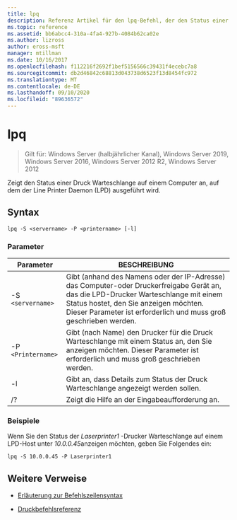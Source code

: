 ```yaml
---
title: lpq
description: Referenz Artikel für den lpq-Befehl, der den Status einer Druck Warteschlange auf einem Computer anzeigt, auf dem der liniendrucksdaemon (LPD) ausgeführt wird.
ms.topic: reference
ms.assetid: bb6abcc4-310a-4fa4-927b-4084b62ca02e
ms.author: lizross
author: eross-msft
manager: mtillman
ms.date: 10/16/2017
ms.openlocfilehash: f112216f2692f1bef5156566c39431f4ecebc7a8
ms.sourcegitcommit: db2d46842c68813d043738d6523f13d8454fc972
ms.translationtype: MT
ms.contentlocale: de-DE
ms.lasthandoff: 09/10/2020
ms.locfileid: "89636572"
---
```

# <a name="lpq"></a>lpq

> Gilt für: Windows Server (halbjährlicher Kanal), Windows Server 2019, Windows Server 2016, Windows Server 2012 R2, Windows Server 2012

Zeigt den Status einer Druck Warteschlange auf einem Computer an, auf dem der Line Printer Daemon (LPD) ausgeführt wird.

## <a name="syntax"></a>Syntax

```
lpq -S <servername> -P <printername> [-l]
```

### <a name="parameters"></a>Parameter

| Parameter | BESCHREIBUNG |
| --------- | ----------- |
| -S `<servername>` | Gibt (anhand des Namens oder der IP-Adresse) das Computer-oder Druckerfreigabe Gerät an, das die LPD-Drucker Warteschlange mit einem Status hostet, den Sie anzeigen möchten. Dieser Parameter ist erforderlich und muss groß geschrieben werden. |
| -P `<Printername>` | Gibt (nach Name) den Drucker für die Druck Warteschlange mit einem Status an, den Sie anzeigen möchten. Dieser Parameter ist erforderlich und muss groß geschrieben werden. |
| -l | Gibt an, dass Details zum Status der Druck Warteschlange angezeigt werden sollen. |
| /? | Zeigt die Hilfe an der Eingabeaufforderung an. |

### <a name="examples"></a>Beispiele

Wenn Sie den Status der *Laserprinter1* -Drucker Warteschlange auf einem LPD-Host unter *10.0.0.45*anzeigen möchten, geben Sie Folgendes ein:

```
lpq -S 10.0.0.45 -P Laserprinter1
```

## <a name="additional-references"></a>Weitere Verweise

- [Erläuterung zur Befehlszeilensyntax](command-line-syntax-key.md)

- [Druckbefehlsreferenz](print-command-reference.md)
